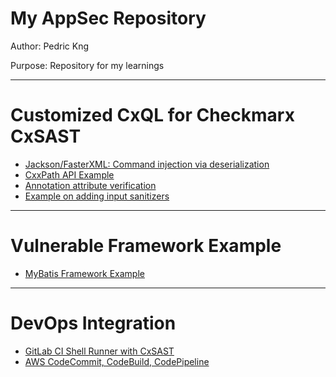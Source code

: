 # My AppSec Repository
Author:   Pedric Kng

Purpose:  Repository for my learnings
***

# Customized CxQL for Checkmarx CxSAST  
* [Jackson/FasterXML: Command injection via deserialization](jackson/README.md)
* [CxxPath API Example](cxxpath/README.md)
* [Annotation attribute verification](annotation/README.md)
* [Example on adding input sanitizers](sanitizer/README.md)

***
# Vulnerable Framework Example
* [MyBatis Framework Example](mybatis-test)

***
# DevOps Integration
* [GitLab CI Shell Runner with CxSAST](gitlabCIShell/README.md)
* [AWS CodeCommit, CodeBuild, CodePipeline](aws/README.md)
